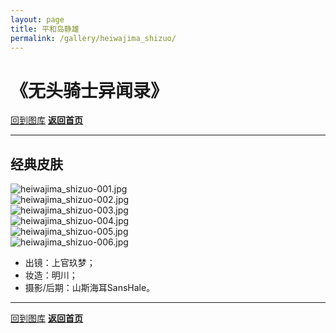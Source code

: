 ```yaml
---
layout: page
title: 平和岛静雄
permalink: /gallery/heiwajima_shizuo/
---
```


<haed>
    <link rel="stylesheet" href="/css/gallery.css">
</haed>

# 《无头骑士异闻录》

[回到图库](../)
[**返回首页**](/)

---

## 经典皮肤

<div class="gallery-container landscape">
    <div class="gallery-item landscape">
        <picture>
            <source srcset="https://image.jumern.com/cosplay/heiwajima_shizuo/classic/heiwajima_shizuo-001.avif" type="image/avif">
            <source srcset="https://image.jumern.com/cosplay/heiwajima_shizuo/classic/heiwajima_shizuo-001.webp" type="image/webp">
            <img src="https://image.jumern.com/cosplay/heiwajima_shizuo/classic/heiwajima_shizuo-001.jpg" alt="heiwajima_shizuo-001.jpg" loading="lazy">
        </picture>
    </div>
    <div class="gallery-item landscape">
        <picture>
            <source srcset="https://image.jumern.com/cosplay/heiwajima_shizuo/classic/heiwajima_shizuo-002.avif" type="image/avif">
            <source srcset="https://image.jumern.com/cosplay/heiwajima_shizuo/classic/heiwajima_shizuo-002.webp" type="image/webp">
            <img src="https://image.jumern.com/cosplay/heiwajima_shizuo/classic/heiwajima_shizuo-002.jpg" alt="heiwajima_shizuo-002.jpg" loading="lazy">
        </picture>
    </div>
    <div class="gallery-item landscape">
        <picture>
            <source srcset="https://image.jumern.com/cosplay/heiwajima_shizuo/classic/heiwajima_shizuo-003.avif" type="image/avif">
            <source srcset="https://image.jumern.com/cosplay/heiwajima_shizuo/classic/heiwajima_shizuo-003.webp" type="image/webp">
            <img src="https://image.jumern.com/cosplay/heiwajima_shizuo/classic/heiwajima_shizuo-003.jpg" alt="heiwajima_shizuo-003.jpg" loading="lazy">
        </picture>
    </div>
    <div class="gallery-item landscape">
        <picture>
            <source srcset="https://image.jumern.com/cosplay/heiwajima_shizuo/classic/heiwajima_shizuo-004.avif" type="image/avif">
            <source srcset="https://image.jumern.com/cosplay/heiwajima_shizuo/classic/heiwajima_shizuo-004.webp" type="image/webp">
            <img src="https://image.jumern.com/cosplay/heiwajima_shizuo/classic/heiwajima_shizuo-004.jpg" alt="heiwajima_shizuo-004.jpg" loading="lazy">
        </picture>
    </div>
    <div class="gallery-item landscape">
        <picture>
            <source srcset="https://image.jumern.com/cosplay/heiwajima_shizuo/classic/heiwajima_shizuo-005.avif" type="image/avif">
            <source srcset="https://image.jumern.com/cosplay/heiwajima_shizuo/classic/heiwajima_shizuo-005.webp" type="image/webp">
            <img src="https://image.jumern.com/cosplay/heiwajima_shizuo/classic/heiwajima_shizuo-005.jpg" alt="heiwajima_shizuo-005.jpg" loading="lazy">
        </picture>
    </div>
    <div class="gallery-item landscape">
        <picture>
            <source srcset="https://image.jumern.com/cosplay/heiwajima_shizuo/classic/heiwajima_shizuo-006.avif" type="image/avif">
            <source srcset="https://image.jumern.com/cosplay/heiwajima_shizuo/classic/heiwajima_shizuo-006.webp" type="image/webp">
            <img src="https://image.jumern.com/cosplay/heiwajima_shizuo/classic/heiwajima_shizuo-006.jpg" alt="heiwajima_shizuo-006.jpg" loading="lazy">
        </picture>
    </div>
</div>

- 出镜：上官玖梦；
- 妆造：明川；
- 摄影/后期：山斯海耳SansHale。

---

[回到图库](../)
[**返回首页**](/)
